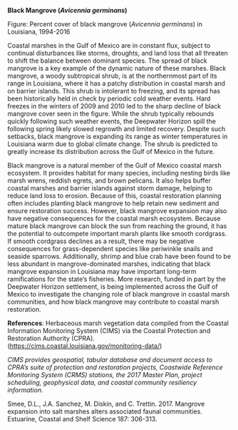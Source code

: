 **Black Mangrove (*Avicennia germinans*)**

Figure: Percent cover of black mangrove (*Avicennia germinans*) in Louisiana, 1994-2016

Coastal marshes in the Gulf of Mexico are in constant flux, subject to continual disturbances like storms, droughts, and land loss that all threaten to shift the balance between dominant species. The spread of black mangrove is a key example of the dynamic nature of these marshes. Black mangrove, a woody subtropical shrub, is at the northernmost part of its range in Louisiana, where it has a patchy distribution in coastal marsh and on barrier islands. This shrub is intolerant to freezing, and its spread has been historically held in check by periodic cold weather events. Hard freezes in the winters of 2009 and 2010 led to the sharp decline of black mangrove cover seen in the figure. While the shrub typically rebounds quickly following such weather events, the Deepwater Horizon spill the following spring likely slowed regrowth and limited recovery. Despite such setbacks, black mangrove is expanding its range as winter temperatures in Louisiana warm due to global climate change. The shrub is predicted to greatly increase its distribution across the Gulf of Mexico in the future. 

Black mangrove is a natural member of the Gulf of Mexico coastal marsh ecosystem. It provides habitat for many species, including nesting birds like marsh wrens, reddish egrets, and brown pelicans. It also helps buffer coastal marshes and barrier islands against storm damage, helping to reduce land loss to erosion. Because of this, coastal restoration planning often includes planting black mangrove to help retain new sediment and ensure restoration success. However, black mangrove expansion may also have negative consequences for the coastal marsh ecosystem. Because mature black mangrove can block the sun from reaching the ground, it has the potential to outcompete important marsh plants like smooth cordgrass. If smooth cordgrass declines as a result, there may be negative consequences for grass-dependent species like periwinkle snails and seaside sparrows. Additionally, shrimp and blue crab have been found to be less abundant in mangrove-dominated marshes, indicating that black mangrove expansion in Louisiana may have important long-term ramifications for the state’s fisheries. More research, funded in part by the Deepwater Horizon settlement, is being implemented across the Gulf of Mexico to investigate the changing role of black mangrove in coastal marsh communities, and how black mangrove may contribute to coastal marsh restoration. 

**References**: Herbaceous marsh vegetation data compiled from the Coastal Information Monitoring System (CIMS) via the Coastal Protection and Restoration Authority (CPRA). (https://cims.coastal.louisiana.gov/monitoring-data/)

*CIMS provides geospatial, tabular database and document access to CPRA’s suite of protection and restoration projects, Coastwide Reference Monitoring System (CRMS) stations, the 2017 Master Plan, project scheduling, geophysical data, and coastal community resiliency information.*

Smee, D.L., J.A. Sanchez, M. Diskin, and C. Trettin. 2017. Mangrove expansion into salt marshes alters associated faunal communities. Estuarine, Coastal and Shelf Science 187: 306-313.

